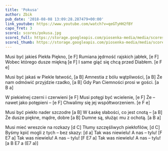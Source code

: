 ```yaml
---
title: 'Pokusa'
author: Zbik
pub_date: '2018-08-08 13:09:28.287479+00:00'
link_youtube: https://www.youtube.com/watch?v=qeGTyHH2fBY
capo_fret: 3
score1: scores/pokusa.jpg
score1_full: https://storage.googleapis.com/piosenka-media/media/scores/pokusa.jpg
score1_thumb: https://storage.googleapis.com/piosenka-media/media/scores/pokusa.jpg.180x0_q85_upscale.jpg
---
```


Musi być jakieś Piekła Piękno, [e F]
Rumiana jędrność rajskich jabłek, [e F]
Wobec którego dusze miękną [e F]
I same giąć się chcą przed Diabłem. [e F e]

Musi być jakaś w Piekle łatwość, [a B]
Amnestia z bólu wątpliwości, [a B]
Że nam odmówić przyjdzie rzadko, [a B]
Gdy Pan Ciemności prosi w gości. [a B a]

W piekielnej czerni i czerwieni [e F]
Musi potęgi być wcielenie, [e F]
Że – nawet jako potępieni – [e F]
Chwalimy się jej współtworzeniem. [e F e]

Musi być piekło nader szczodre [a B]
W Łaskę słabości, co jest cnotą – [a B]
Że dusze piękne, mądre, dobre [a B]
Dumne są, służąc mu z ochotą. [a B a]

Musi mieć wreszcie na rozkazy [d C]
Tłumy szczęśliwych piekłofilów, [d C]
Byśmy kpić mogli z tych – bez skazy: [d a]
Tak was niewielu! A nas – tylu! [F E7 a]
Tak was niewielu! A nas – tylu! [F E7 a]
Tak was niewielu! A nas – tylu! [a B E7 a (E7 a)]